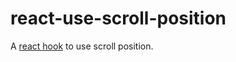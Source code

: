 # react-use-scroll-position

A [react hook](https://reactjs.org/docs/hooks-intro.html) to use scroll position.
